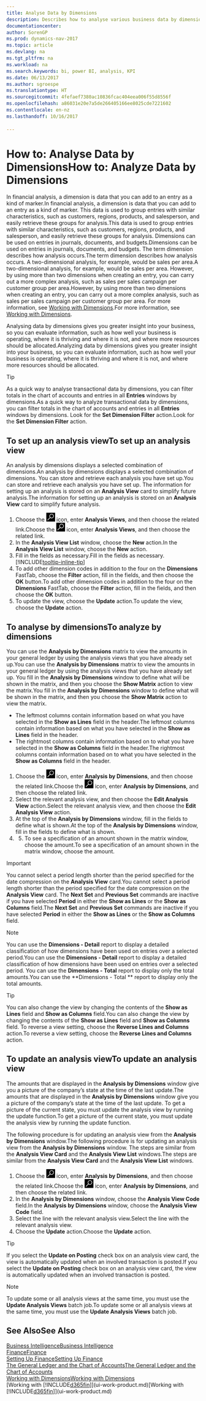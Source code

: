 ```yaml
---
title: Analyse Data by Dimensions
description: Describes how to analyse various business data by dimensions.
documentationcenter: 
author: SorenGP
ms.prod: dynamics-nav-2017
ms.topic: article
ms.devlang: na
ms.tgt_pltfrm: na
ms.workload: na
ms.search.keywords: bi, power BI, analysis, KPI
ms.date: 06/13/2017
ms.author: sgroespe
ms.translationtype: HT
ms.sourcegitcommit: 4fefaef7380ac10836fcac404eea006f55d8556f
ms.openlocfilehash: a86031e20e7a5de266405166ee8025cde7221602
ms.contentlocale: en-nz
ms.lasthandoff: 10/16/2017

---
```

#  <a name="how-to-analyze-data-by-dimensions"></a><span data-ttu-id="9d253-103">How to: Analyse Data by Dimensions</span><span class="sxs-lookup"><span data-stu-id="9d253-103">How to: Analyze Data by Dimensions</span></span>
<span data-ttu-id="9d253-104">In financial analysis, a dimension is data that you can add to an entry as a kind of marker.</span><span class="sxs-lookup"><span data-stu-id="9d253-104">In financial analysis, a dimension is data that you can add to an entry as a kind of marker.</span></span> <span data-ttu-id="9d253-105">This data is used to group entries with similar characteristics, such as customers, regions, products, and salesperson, and easily retrieve these groups for analysis.</span><span class="sxs-lookup"><span data-stu-id="9d253-105">This data is used to group entries with similar characteristics, such as customers, regions, products, and salesperson, and easily retrieve these groups for analysis.</span></span> <span data-ttu-id="9d253-106">Dimensions can be used on entries in journals, documents, and budgets.</span><span class="sxs-lookup"><span data-stu-id="9d253-106">Dimensions can be used on entries in journals, documents, and budgets.</span></span> <span data-ttu-id="9d253-107">The term dimension describes how analysis occurs.</span><span class="sxs-lookup"><span data-stu-id="9d253-107">The term dimension describes how analysis occurs.</span></span> <span data-ttu-id="9d253-108">A two-dimensional analysis, for example, would be sales per area.</span><span class="sxs-lookup"><span data-stu-id="9d253-108">A two-dimensional analysis, for example, would be sales per area.</span></span> <span data-ttu-id="9d253-109">However, by using more than two dimensions when creating an entry, you can carry out a more complex analysis, such as sales per sales campaign per customer group per area.</span><span class="sxs-lookup"><span data-stu-id="9d253-109">However, by using more than two dimensions when creating an entry, you can carry out a more complex analysis, such as sales per sales campaign per customer group per area.</span></span> <span data-ttu-id="9d253-110">For more information, see [Working with Dimensions](finance-dimensions.md).</span><span class="sxs-lookup"><span data-stu-id="9d253-110">For more information, see [Working with Dimensions](finance-dimensions.md).</span></span>

<span data-ttu-id="9d253-111">Analysing data by dimensions gives you greater insight into your business, so you can evaluate information, such as how well your business is operating, where it is thriving and where it is not, and where more resources should be allocated.</span><span class="sxs-lookup"><span data-stu-id="9d253-111">Analyzing data by dimensions gives you greater insight into your business, so you can evaluate information, such as how well your business is operating, where it is thriving and where it is not, and where more resources should be allocated.</span></span>

> [!TIP]
> <span data-ttu-id="9d253-112">As a quick way to analyse transactional data by dimensions, you can filter totals in the chart of accounts and entries in all **Entries** windows by dimensions.</span><span class="sxs-lookup"><span data-stu-id="9d253-112">As a quick way to analyze transactional data by dimensions, you can filter totals in the chart of accounts and entries in all **Entries** windows by dimensions.</span></span> <span data-ttu-id="9d253-113">Look for the **Set Dimension Filter** action.</span><span class="sxs-lookup"><span data-stu-id="9d253-113">Look for the **Set Dimension Filter** action.</span></span>

## <a name="to-set-up-an-analysis-view"></a><span data-ttu-id="9d253-114">To set up an analysis view</span><span class="sxs-lookup"><span data-stu-id="9d253-114">To set up an analysis view</span></span>  
<span data-ttu-id="9d253-115">An analysis by dimensions displays a selected combination of dimensions.</span><span class="sxs-lookup"><span data-stu-id="9d253-115">An analysis by dimensions displays a selected combination of dimensions.</span></span> <span data-ttu-id="9d253-116">You can store and retrieve each analysis you have set up.</span><span class="sxs-lookup"><span data-stu-id="9d253-116">You can store and retrieve each analysis you have set up.</span></span> <span data-ttu-id="9d253-117">The information for setting up an analysis is stored on an **Analysis View** card to simplify future analysis.</span><span class="sxs-lookup"><span data-stu-id="9d253-117">The information for setting up an analysis is stored on an **Analysis View** card to simplify future analysis.</span></span>  

1. <span data-ttu-id="9d253-118">Choose the ![Search for Page or Report](media/ui-search/search_small.png "Search for Page or Report icon") icon, enter **Analysis Views**, and then choose the related link.</span><span class="sxs-lookup"><span data-stu-id="9d253-118">Choose the ![Search for Page or Report](media/ui-search/search_small.png "Search for Page or Report icon") icon, enter **Analysis Views**, and then choose the related link.</span></span>  
2. <span data-ttu-id="9d253-119">In the **Analysis View List** window, choose the **New** action.</span><span class="sxs-lookup"><span data-stu-id="9d253-119">In the **Analysis View List** window, choose the **New** action.</span></span>
3. <span data-ttu-id="9d253-120">Fill in the fields as necessary.</span><span class="sxs-lookup"><span data-stu-id="9d253-120">Fill in the fields as necessary.</span></span> [!INCLUDE[tooltip-inline-tip](includes/tooltip-inline-tip_md.md)]
4. <span data-ttu-id="9d253-121">To add other dimension codes in addition to the four on the **Dimensions** FastTab, choose the **Filter** action, fill in the fields, and then choose the **OK** button.</span><span class="sxs-lookup"><span data-stu-id="9d253-121">To add other dimension codes in addition to the four on the **Dimensions** FastTab, choose the **Filter** action, fill in the fields, and then choose the **OK** button.</span></span>  
5. <span data-ttu-id="9d253-122">To update the view, choose the **Update** action.</span><span class="sxs-lookup"><span data-stu-id="9d253-122">To update the view, choose the **Update** action.</span></span>

## <a name="to-analyze-by-dimensions"></a><span data-ttu-id="9d253-123">To analyse by dimensions</span><span class="sxs-lookup"><span data-stu-id="9d253-123">To analyze by dimensions</span></span>
<span data-ttu-id="9d253-124">You can use the **Analysis by Dimensions** matrix to view the amounts in your general ledger by using the analysis views that you have already set up.</span><span class="sxs-lookup"><span data-stu-id="9d253-124">You can use the **Analysis by Dimensions** matrix to view the amounts in your general ledger by using the analysis views that you have already set up.</span></span> <span data-ttu-id="9d253-125">You fill in the **Analysis by Dimensions** window to define what will be shown in the matrix, and then you choose the **Show Matrix** action to view the matrix.</span><span class="sxs-lookup"><span data-stu-id="9d253-125">You fill in the **Analysis by Dimensions** window to define what will be shown in the matrix, and then you choose the **Show Matrix** action to view the matrix.</span></span>  

- <span data-ttu-id="9d253-126">The leftmost columns contain information based on what you have selected in the **Show as Lines** field in the header.</span><span class="sxs-lookup"><span data-stu-id="9d253-126">The leftmost columns contain information based on what you have selected in the **Show as Lines** field in the header.</span></span>  
- <span data-ttu-id="9d253-127">The rightmost columns contain information based on to what you have selected in the **Show as Columns** field in the header.</span><span class="sxs-lookup"><span data-stu-id="9d253-127">The rightmost columns contain information based on to what you have selected in the **Show as Columns** field in the header.</span></span>  

1. <span data-ttu-id="9d253-128">Choose the ![Search for Page or Report](media/ui-search/search_small.png "Search for Page or Report icon") icon, enter **Analysis by Dimensions**, and then choose the related link.</span><span class="sxs-lookup"><span data-stu-id="9d253-128">Choose the ![Search for Page or Report](media/ui-search/search_small.png "Search for Page or Report icon") icon, enter **Analysis by Dimensions**, and then choose the related link.</span></span>  
2. <span data-ttu-id="9d253-129">Select the relevant analysis view, and then choose the **Edit Analysis View** action.</span><span class="sxs-lookup"><span data-stu-id="9d253-129">Select the relevant analysis view,  and then choose the **Edit Analysis View** action.</span></span>
3. <span data-ttu-id="9d253-130">At the top of the **Analysis by Dimensions** window, fill in the fields to define what is shown.</span><span class="sxs-lookup"><span data-stu-id="9d253-130">At the top of the **Analysis by Dimensions** window, fill in the fields to define what is shown.</span></span>
4. 5. <span data-ttu-id="9d253-131">To see a specification of an amount shown in the matrix window, choose the amount.</span><span class="sxs-lookup"><span data-stu-id="9d253-131">To see a specification of an amount shown in the matrix window, choose the amount.</span></span>  

> [!IMPORTANT]  
>   <span data-ttu-id="9d253-132">You cannot select a period length shorter than the period specified for the date compression on the **Analysis View** card.</span><span class="sxs-lookup"><span data-stu-id="9d253-132">You cannot select a period length shorter than the period specified for the date compression on the **Analysis View** card.</span></span> <span data-ttu-id="9d253-133">The **Next Set** and **Previous Set** commands are inactive if you have selected **Period** in either the **Show as Lines** or the **Show as Columns** field.</span><span class="sxs-lookup"><span data-stu-id="9d253-133">The **Next Set** and **Previous Set** commands are inactive if you have selected **Period** in either the **Show as Lines** or the **Show as Columns** field.</span></span>  

> [!NOTE]  
>   <span data-ttu-id="9d253-134">You can use the **Dimensions - Detail** report to display a detailed classification of how dimensions have been used on entries over a selected period.</span><span class="sxs-lookup"><span data-stu-id="9d253-134">You can use the **Dimensions - Detail** report to display a detailed classification of how dimensions have been used on entries over a selected period.</span></span> <span data-ttu-id="9d253-135">You can use the **Dimensions - Total** report to display only the total amounts.</span><span class="sxs-lookup"><span data-stu-id="9d253-135">You can use the **Dimensions - Total ** report to display only the total amounts.</span></span>  

> [!TIP]  
>   <span data-ttu-id="9d253-136">You can also change the view by changing the contents of the **Show as Lines** field and **Show as Columns** field.</span><span class="sxs-lookup"><span data-stu-id="9d253-136">You can also change the view by changing the contents of the **Show as Lines** field and **Show as Columns** field.</span></span> <span data-ttu-id="9d253-137">To reverse a view setting, choose the **Reverse Lines and Columns** action.</span><span class="sxs-lookup"><span data-stu-id="9d253-137">To reverse a view setting, choose the **Reverse Lines and Columns** action.</span></span>

## <a name="to-update-an-analysis-view"></a><span data-ttu-id="9d253-138">To update an analysis view</span><span class="sxs-lookup"><span data-stu-id="9d253-138">To update an analysis view</span></span>  
<span data-ttu-id="9d253-139">The amounts that are displayed in the **Analysis by Dimensions** window give you a picture of the company’s state at the time of the last update.</span><span class="sxs-lookup"><span data-stu-id="9d253-139">The amounts that are displayed in the **Analysis by Dimensions** window give you a picture of the company’s state at the time of the last update.</span></span> <span data-ttu-id="9d253-140">To get a picture of the current state, you must update the analysis view by running the update function.</span><span class="sxs-lookup"><span data-stu-id="9d253-140">To get a picture of the current state, you must update the analysis view by running the update function.</span></span>

<span data-ttu-id="9d253-141">The following procedure is for updating an analysis view from the **Analysis by Dimensions** window.</span><span class="sxs-lookup"><span data-stu-id="9d253-141">The following procedure is for updating an analysis view from the **Analysis by Dimensions** window.</span></span> <span data-ttu-id="9d253-142">The steps are similar from the **Analysis View Card** and the **Analysis View List** windows.</span><span class="sxs-lookup"><span data-stu-id="9d253-142">The steps are similar from the **Analysis View Card** and the **Analysis View List** windows.</span></span>  

1. <span data-ttu-id="9d253-143">Choose the ![Search for Page or Report](media/ui-search/search_small.png "Search for Page or Report icon") icon, enter **Analysis by Dimensions**, and then choose the related link.</span><span class="sxs-lookup"><span data-stu-id="9d253-143">Choose the ![Search for Page or Report](media/ui-search/search_small.png "Search for Page or Report icon") icon, enter **Analysis by Dimensions**, and then choose the related link.</span></span>  
2. <span data-ttu-id="9d253-144">In the **Analysis by Dimensions** window, choose the **Analysis View Code** field.</span><span class="sxs-lookup"><span data-stu-id="9d253-144">In the **Analysis by Dimensions** window, choose the **Analysis View Code** field.</span></span>  
3. <span data-ttu-id="9d253-145">Select the line with the relevant analysis view.</span><span class="sxs-lookup"><span data-stu-id="9d253-145">Select the line with the relevant analysis view.</span></span>  
4. <span data-ttu-id="9d253-146">Choose the **Update** action.</span><span class="sxs-lookup"><span data-stu-id="9d253-146">Choose the **Update** action.</span></span>  

> [!TIP]  
>   <span data-ttu-id="9d253-147">If you select the **Update on Posting** check box on an analysis view card, the view is automatically updated when an involved transaction is posted.</span><span class="sxs-lookup"><span data-stu-id="9d253-147">If you select the **Update on Posting** check box on an analysis view card, the view is automatically updated when an involved transaction is posted.</span></span>

> [!NOTE]  
>   <span data-ttu-id="9d253-148">To update some or all analysis views at the same time, you must use the **Update Analysis Views** batch job.</span><span class="sxs-lookup"><span data-stu-id="9d253-148">To update some or all analysis views at the same time, you must use the **Update Analysis Views** batch job.</span></span>  

## <a name="see-also"></a><span data-ttu-id="9d253-149">See Also</span><span class="sxs-lookup"><span data-stu-id="9d253-149">See Also</span></span>
[<span data-ttu-id="9d253-150">Business Intelligence</span><span class="sxs-lookup"><span data-stu-id="9d253-150">Business Intelligence</span></span>](bi.md)  
[<span data-ttu-id="9d253-151">Finance</span><span class="sxs-lookup"><span data-stu-id="9d253-151">Finance</span></span>](finance.md)  
[<span data-ttu-id="9d253-152">Setting Up Finance</span><span class="sxs-lookup"><span data-stu-id="9d253-152">Setting Up Finance</span></span>](finance-setup-finance.md)  
[<span data-ttu-id="9d253-153">The General Ledger and the Chart of Accounts</span><span class="sxs-lookup"><span data-stu-id="9d253-153">The General Ledger and the Chart of Accounts</span></span>](finance-general-ledger.md)  
[<span data-ttu-id="9d253-154">Working with Dimensions</span><span class="sxs-lookup"><span data-stu-id="9d253-154">Working with Dimensions</span></span>](finance-dimensions.md)  
<span data-ttu-id="9d253-155">[Working with [!INCLUDE[d365fin](includes/d365fin_md.md)]](ui-work-product.md)</span><span class="sxs-lookup"><span data-stu-id="9d253-155">[Working with [!INCLUDE[d365fin](includes/d365fin_md.md)]](ui-work-product.md)</span></span>  

